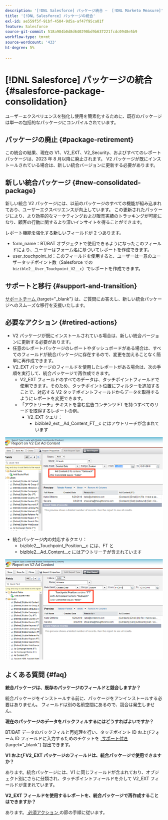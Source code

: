 ```yaml
---
description: '[!DNL Salesforce] パッケージ統合 –  [!DNL Marketo Measure]'
title: '[!DNL Salesforce] パッケージの統合'
exl-id: ae559f5f-91bf-4504-9d5a-af47f95ca01f
feature: Salesforce
source-git-commit: 518a984b0d8d640290bd9b637221fcdc0948e5b9
workflow-type: tm+mt
source-wordcount: '433'
ht-degree: 5%

---
```


# [!DNL Salesforce] パッケージの統合 {#salesforce-package-consolidation}

ユーザーエクスペリエンスを強化し使用を簡素化するために、既存のパッケージは単一の包括的なパッケージにコンパイルされています。

## パッケージの廃止 {#package-retirement}

この統合の結果、現在の V1、V2_EXT、V2_Security、およびすべてのレポートパッケージは、2023 年 8 月以降に廃止されます。 V2 パッケージが既にインストールされている場合は、新しい統合バージョンに更新する必要があります。

## 新しい統合パッケージ {#new-consolidated-package}

新しい統合 V2 パッケージには、以前のパッケージのすべての機能が組み込まれており、ユーザーエクスペリエンスが向上しています。 この更新されたパッケージにより、より効率的なマーケティングおよび販売実績のトラッキングが可能になり、顧客の行動に関するより深いインサイトを得ることができます。

レポート機能を強化する新しいフィールドが 2 つあります。

* form_name：BT/BAT オブジェクトで使用できるようになったこのフィールドにより、ユーザーはフォーム名に基づいてレポートを作成できます。
* user_touchpoint_id：このフィールドを使用すると、ユーザーは一意のユーザータッチポイント数（Salesforce での `bizible2__User_Touchpoint_V2__c`）でレポートを作成できます。

## サポートと移行 {#support-and-transition}

[&#x200B; サポートチーム &#x200B;](https://nation.marketo.com/t5/support/ct-p/Support){target="_blank"} は、ご質問にお答えし、新しい統合パッケージへのスムーズな移行を支援いたします。

## 必要なアクション {#retired-actions}

* V2 パッケージが既にインストールされている場合は、新しい統合バージョンに更新する必要があります。
* 任意のレポートパッケージのレポートやダッシュボードがある場合は、すべてのフィールドが統合パッケージに存在するので、変更を加えることなく簡単に再作成できます。
* V2_EXT パッケージのフィールドを使用したレポートがある場合は、次の手順を実行して、統合パッケージで再作成できます。
   * V2_EXT フィールドのすべてのデータは、タッチポイントフィールドで使用できます。そのため、タッチポイント位置にフィルターを追加することで、対応する V2 タッチポイントフィールドからデータを取得するようにレポートを変更できます。
   * 「アウトリーチ」テキストを含む広告コンテンツ FT を持つすべてのリードを取得するレポートの例。
      * V2_EXT クエリ：
         * bizible2_ext__Ad_Content_FT__c にはアウトリーチが含まれています

![](assets/package-consolidation-1.png)

* 統合パッケージ内の対応するクエリ：
   * bizible2__Touchpoint_Position__c には、FT と
   * bizible2__Ad_Content__c にはアウトリーチが含まれています

![](assets/salesforce-package-consolidation-2.png)

## よくある質問 {#faq}

**統合パッケージは、既存のパッケージのフィールドと競合しますか？**

統合パッケージをインストールする前に、パッケージをアンインストールする必要はありません。 フィールドは別の名前空間にあるので、競合は発生しません。

**現在のパッケージのデータをバックフィルするにはどうすればよいですか？**

BT/BAT データのバックフィルと再処理を行い、タッチポイント ID およびフォーム ID フィールドに入力するためのチケットを [&#x200B; サポート付き &#x200B;](https://nation.marketo.com/t5/support/ct-p/Support){target="_blank"} 提出できます。

**V1 および V2_EXT パッケージのフィールドは、統合パッケージで使用できますか？**

あります。統合パッケージには、V1 に同じフィールドが含まれており、オブジェクト別にさらに分類され、タッチポイントフィールドを介して V2_EXT フィールドが含まれています。

**V2_EXT フィールドを使用するレポートを、統合パッケージで再作成することはできますか？**

あります。[&#x200B; 必須アクション &#x200B;](#retired-actions) の節の手順に従います。
